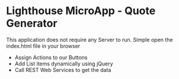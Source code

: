 # Lighthouse MicroApp - Quote Generator

This application does not require any Server to run. Simple open the index.html file in your browser

- Assign Actions to our Buttons
- Add List items dynamically using jQuery
- Call REST Web Services to get the data
